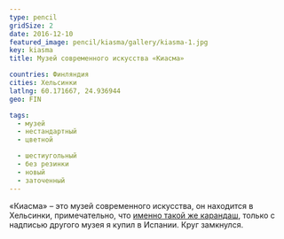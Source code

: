 ```yaml
---
type: pencil
gridSize: 2
date: 2016-12-10
featured_image: pencil/kiasma/gallery/kiasma-1.jpg
key: kiasma
title: Музей современного искусства «Киасма»

countries: Финляндия
cities: Хельсинки
latlng: 60.171667, 24.936944
geo: FIN

tags:
  - музей
  - нестандартный
  - цветной

  - шестиугольный
  - без резинки
  - новый
  - заточенный
---
```


«Киасма» – это музей современного искусства, он находится в Хельсинки, примечательно, что [именно такой же карандаш](?display=elgreco), только с надписью другого музея я купил в Испании. Круг замкнулся.
